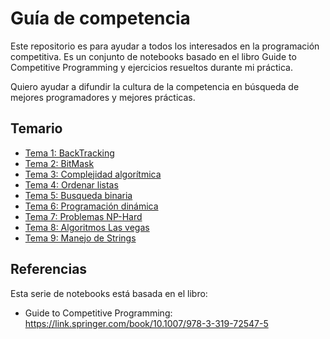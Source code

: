 # Guía de competencia
Este repositorio es para ayudar a todos los interesados
en la programación competitiva. Es un conjunto de notebooks
basado en el libro Guide to Competitive Programming y ejercicios resueltos durante mi práctica. 

Quiero ayudar a difundir la cultura de la competencia
en búsqueda de mejores programadores y mejores prácticas.

## Temario
* [Tema 1: BackTracking](./Backtraking/Readme.md)
* [Tema 2: BitMask](./BitMask/Readme.md)
* [Tema 3: Complejidad algorítmica](./Complejidad/Readme.md)
* [Tema 4: Ordenar listas](./Sorting)
* [Tema 5: Busqueda binaria](./BusquedaBinaria)
* [Tema 6: Programación dinámica](./DP)
* [Tema 7: Problemas NP-Hard](./NP)
* [Tema 8: Algoritmos Las vegas](./Vegas)
* [Tema 9: Manejo de Strings](./Strings)


## Referencias
Esta serie de notebooks está basada en el libro: 
* Guide to Competitive Programming: https://link.springer.com/book/10.1007/978-3-319-72547-5  
